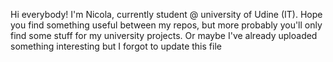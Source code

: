 Hi everybody!
I'm Nicola, currently student @ university of Udine (IT).
Hope you find something useful between my repos, but more probably you'll only find some stuff for my university projects. 
Or maybe I've already uploaded something interesting but I forgot to update this file

<!---
fromVeeko/fromVeeko is a ✨ special ✨ repository because its `README.md` (this file) appears on your GitHub profile.
You can click the Preview link to take a look at your changes.
--->
